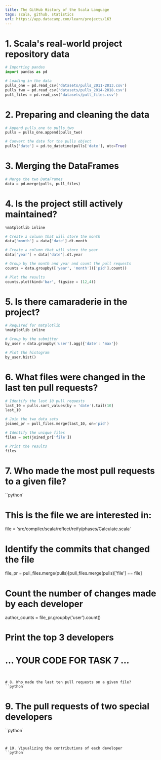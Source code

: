 ```yaml
---
title: The GitHub History of the Scala Language
tags: scala, github, statistics
url: https://app.datacamp.com/learn/projects/163
---
```


# 1. Scala's real-world project repository data
```python
# Importing pandas
import pandas as pd

# Loading in the data
pulls_one = pd.read_csv('datasets/pulls_2011-2013.csv')
pulls_two = pd.read_csv('datasets/pulls_2014-2018.csv')
pull_files = pd.read_csv('datasets/pull_files.csv')
```


# 2. Preparing and cleaning the data
```python
# Append pulls_one to pulls_two
pulls = pulls_one.append(pulls_two)

# Convert the date for the pulls object
pulls['date'] = pd.to_datetime(pulls['date'], utc=True)
```


# 3. Merging the DataFrames
```python
# Merge the two DataFrames
data = pd.merge(pulls, pull_files)
```


# 4. Is the project still actively maintained?
```python
%matplotlib inline

# Create a column that will store the month
data['month'] = data['date'].dt.month

# Create a column that will store the year
data['year'] = data['date'].dt.year

# Group by the month and year and count the pull requests
counts = data.groupby(['year', 'month'])['pid'].count()

# Plot the results
counts.plot(kind='bar', figsize = (12,4))
```


# 5. Is there camaraderie in the project?
```python
# Required for matplotlib
%matplotlib inline

# Group by the submitter
by_user = data.groupby('user').agg({'date': 'max'})

# Plot the histogram
by_user.hist()
```


# 6. What files were changed in the last ten pull requests?
```python
# Identify the last 10 pull requests
last_10 = pulls.sort_values(by = 'date').tail(10)
last_10

# Join the two data sets
joined_pr = pull_files.merge(last_10, on='pid')

# Identify the unique files
files = set(joined_pr['file'])

# Print the results
files
```


# 7. Who made the most pull requests to a given file?
``python`
# This is the file we are interested in:
file = 'src/compiler/scala/reflect/reify/phases/Calculate.scala'

# Identify the commits that changed the file
file_pr = pull_files.merge(pulls)[pull_files.merge(pulls)['file'] == file]

# Count the number of changes made by each developer
author_counts = file_pr.groupby('user').count()

# Print the top 3 developers
# ... YOUR CODE FOR TASK 7 ...
```


# 8. Who made the last ten pull requests on a given file?
``python`

```


# 9. The pull requests of two special developers
``python`

```


# 10. Visualizing the contributions of each developer
``python`

```



